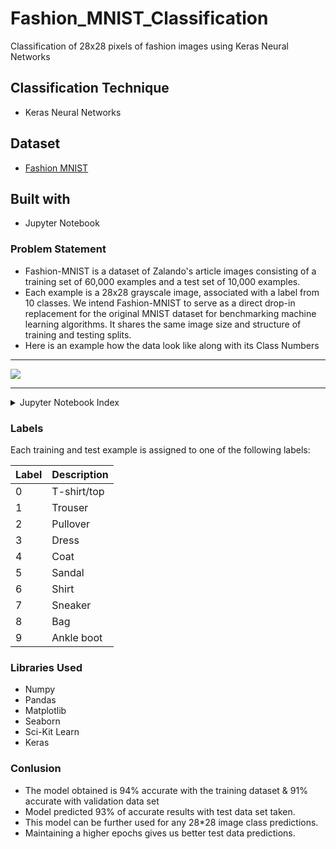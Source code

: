 # Fashion_MNIST_Classification
Classification of 28x28 pixels of fashion images using Keras Neural Networks

## Classification Technique
- Keras Neural Networks
## Dataset
- [Fashion MNIST](https://research.zalando.com/welcome/mission/research-projects/fashion-mnist/)
## Built with
- Jupyter Notebook

### Problem Statement
- Fashion-MNIST is a dataset of Zalando's article images consisting of a training set of 60,000 examples and a test set of 10,000 examples.
- Each example is a 28x28 grayscale image, associated with a label from 10 classes. We intend Fashion-MNIST to serve as a direct drop-in replacement for the original MNIST dataset for benchmarking machine learning algorithms. It shares the same image size and structure of training and testing splits.
- Here is an example how the data look like along with its Class Numbers

***
![](https://i.imgur.com/nj3xvxp.png)
***
<details><summary>Jupyter Notebook Index</summary><p>

* Problem Statement & Business Case
* Importing Libraries & Data Set
* Data Visualization
* Training the Model
* Neural Networks
* Evaluating the Model
* Summary
  </p></details><p></p>
  
### Labels
Each training and test example is assigned to one of the following labels:

| Label | Description |
| --- | --- |
| 0 | T-shirt/top |
| 1 | Trouser |
| 2 | Pullover |
| 3 | Dress |
| 4 | Coat |
| 5 | Sandal |
| 6 | Shirt |
| 7 | Sneaker |
| 8 | Bag |
| 9 | Ankle boot 

### Libraries Used

- Numpy
- Pandas
- Matplotlib
- Seaborn
- Sci-Kit Learn
- Keras

### Conlusion
- The model obtained is 94% accurate with the training dataset & 91% accurate with validation data set
- Model predicted 93% of accurate results with test data set taken.
- This model can be further used for any 28*28 image class predictions.
- Maintaining a higher epochs gives us better test data predictions.
